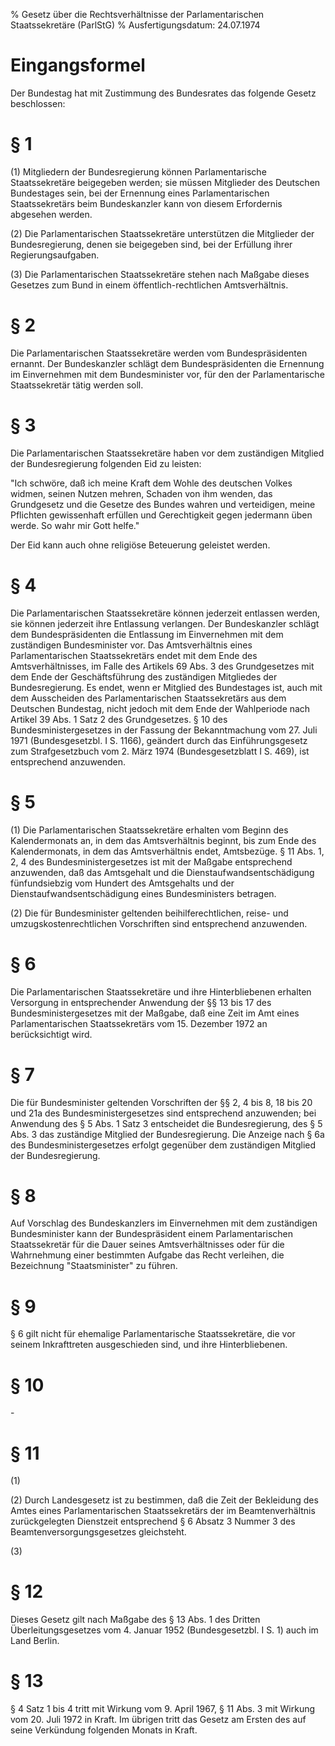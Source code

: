 % Gesetz über die Rechtsverhältnisse der Parlamentarischen Staatssekretäre  (ParlStG)
% Ausfertigungsdatum: 24.07.1974
 
# Eingangsformel

Der Bundestag hat mit Zustimmung des Bundesrates das folgende Gesetz beschlossen:

# § 1

(1) Mitgliedern der Bundesregierung können Parlamentarische Staatssekretäre beigegeben werden; sie müssen Mitglieder des Deutschen Bundestages sein, bei der Ernennung eines Parlamentarischen Staatssekretärs beim Bundeskanzler kann von diesem Erfordernis abgesehen werden.

(2) Die Parlamentarischen Staatssekretäre unterstützen die Mitglieder der Bundesregierung, denen sie beigegeben sind, bei der Erfüllung ihrer Regierungsaufgaben.

(3) Die Parlamentarischen Staatssekretäre stehen nach Maßgabe dieses Gesetzes zum Bund in einem öffentlich-rechtlichen Amtsverhältnis.

# § 2

Die Parlamentarischen Staatssekretäre werden vom Bundespräsidenten ernannt. Der Bundeskanzler schlägt dem Bundespräsidenten die Ernennung im Einvernehmen mit dem Bundesminister vor, für den der Parlamentarische Staatssekretär tätig werden soll.

# § 3

Die Parlamentarischen Staatssekretäre haben vor dem zuständigen Mitglied der Bundesregierung folgenden Eid zu leisten:

  
"Ich schwöre, daß ich meine Kraft dem Wohle des deutschen Volkes widmen, seinen Nutzen mehren, Schaden von ihm wenden, das Grundgesetz und die Gesetze des Bundes wahren und verteidigen, meine Pflichten gewissenhaft erfüllen und Gerechtigkeit gegen jedermann üben werde. So wahr mir Gott helfe."

Der Eid kann auch ohne religiöse Beteuerung geleistet werden.

# § 4

Die Parlamentarischen Staatssekretäre können jederzeit entlassen werden, sie können jederzeit ihre Entlassung verlangen. Der Bundeskanzler schlägt dem Bundespräsidenten die Entlassung im Einvernehmen mit dem zuständigen Bundesminister vor. Das Amtsverhältnis eines Parlamentarischen Staatssekretärs endet mit dem Ende des Amtsverhältnisses, im Falle des Artikels 69 Abs. 3 des Grundgesetzes mit dem Ende der Geschäftsführung des zuständigen Mitgliedes der Bundesregierung. Es endet, wenn er Mitglied des Bundestages ist, auch mit dem Ausscheiden des Parlamentarischen Staatssekretärs aus dem Deutschen Bundestag, nicht jedoch mit dem Ende der Wahlperiode nach Artikel 39 Abs. 1 Satz 2 des Grundgesetzes. § 10 des Bundesministergesetzes in der Fassung der Bekanntmachung vom 27. Juli 1971 (Bundesgesetzbl. I S. 1166), geändert durch das Einführungsgesetz zum Strafgesetzbuch vom 2. März 1974 (Bundesgesetzblatt I S. 469), ist entsprechend anzuwenden.

# § 5

(1) Die Parlamentarischen Staatssekretäre erhalten vom Beginn des Kalendermonats an, in dem das Amtsverhältnis beginnt, bis zum Ende des Kalendermonats, in dem das Amtsverhältnis endet, Amtsbezüge. § 11 Abs. 1, 2, 4 des Bundesministergesetzes ist mit der Maßgabe entsprechend anzuwenden, daß das Amtsgehalt und die Dienstaufwandsentschädigung fünfundsiebzig vom Hundert des Amtsgehalts und der Dienstaufwandsentschädigung eines Bundesministers betragen.

(2) Die für Bundesminister geltenden beihilferechtlichen, reise- und umzugskostenrechtlichen Vorschriften sind entsprechend anzuwenden.

# § 6

Die Parlamentarischen Staatssekretäre und ihre Hinterbliebenen erhalten Versorgung in entsprechender Anwendung der §§ 13 bis 17 des Bundesministergesetzes mit der Maßgabe, daß eine Zeit im Amt eines Parlamentarischen Staatssekretärs vom 15. Dezember 1972 an berücksichtigt wird.

# § 7

Die für Bundesminister geltenden Vorschriften der §§ 2, 4 bis 8, 18 bis 20 und 21a des Bundesministergesetzes sind entsprechend anzuwenden; bei Anwendung des § 5 Abs. 1 Satz 3 entscheidet die Bundesregierung, des § 5 Abs. 3 das zuständige Mitglied der Bundesregierung. Die Anzeige nach § 6a des Bundesministergesetzes erfolgt gegenüber dem zuständigen Mitglied der Bundesregierung.

# § 8

Auf Vorschlag des Bundeskanzlers im Einvernehmen mit dem zuständigen Bundesminister kann der Bundespräsident einem Parlamentarischen Staatssekretär für die Dauer seines Amtsverhältnisses oder für die Wahrnehmung einer bestimmten Aufgabe das Recht verleihen, die Bezeichnung "Staatsminister" zu führen.

# § 9

§ 6 gilt nicht für ehemalige Parlamentarische Staatssekretäre, die vor seinem Inkrafttreten ausgeschieden sind, und ihre Hinterbliebenen.

# § 10

\-

# § 11

(1)

(2) Durch Landesgesetz ist zu bestimmen, daß die Zeit der Bekleidung des Amtes eines Parlamentarischen Staatssekretärs der im Beamtenverhältnis zurückgelegten Dienstzeit entsprechend § 6 Absatz 3 Nummer 3 des Beamtenversorgungsgesetzes gleichsteht.

(3)

# § 12

Dieses Gesetz gilt nach Maßgabe des § 13 Abs. 1 des Dritten Überleitungsgesetzes vom 4. Januar 1952 (Bundesgesetzbl. I S. 1) auch im Land Berlin.

# § 13

§ 4 Satz 1 bis 4 tritt mit Wirkung vom 9. April 1967, § 11 Abs. 3 mit Wirkung vom 20. Juli 1972 in Kraft. Im übrigen tritt das Gesetz am Ersten des auf seine Verkündung folgenden Monats in Kraft.
